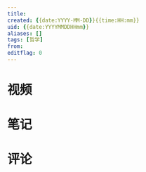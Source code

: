 ```yaml
---
title: 
created: {{date:YYYY-MM-DD}}{{time:HH:mm}}
uid: {{date:YYYYMMDDHHmm}}
aliases: []
tags: [哲学]
from: 
editflag: 0
---
```


# 视频


# 笔记


# 评论
